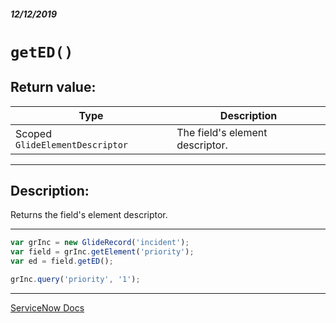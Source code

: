 ##### 12/12/2019
# `getED()`

## Return value:
| Type | Description |
|---|---|
| Scoped `GlideElementDescriptor` | The field's element descriptor. |

---

## Description:
Returns the field's element descriptor.

---

```js
var grInc = new GlideRecord('incident');
var field = grInc.getElement('priority');
var ed = field.getED();

grInc.query('priority', '1');
```

---

[ServiceNow Docs](https://developer.servicenow.com/app.do#!/api_doc?v=newyork&id=r_ScopedGlideElementGetED)